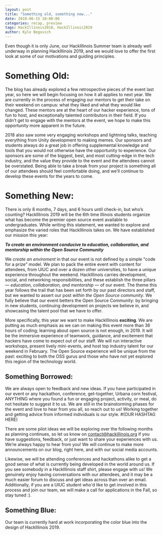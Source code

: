 ```yaml
---
layout: post
title: "Something old, something new..."
date: 2018-06-15 10:00:00
categories: recap, preview
tags: HackIllinois2018, HackIllinois2019
author: Kyle Begovich
---
```


Even though it is only June, our HackIllinois Summer team is already well underway in planning HackIllinois 2019, and we would love to offer the first look at some of our motivations and guiding principles.


# Something Old:

The blog has already explored a few retrospective pieces of the event last year, so here we will begin focusing on how it all applies to next year. We are currently in the process of engaging our mentors to get their take on their weekend on campus: what they liked and what they would like changed. These mentors are at the heart of our hacker experience, tons of fun to host, and exceptionally talented contributors in their field. If you didn’t get to engage with the mentors at the event, we hope to make this opportunity more apparent in the future.

2018 also saw some very engaging workshops and lightning talks, teaching everything from Unity development to making memes. Our sponsors and students always do a great job in offering supplemental knowledge and tools that you would not otherwise have the opportunity to experience. Our sponsors are some of the biggest, best, and most cutting-edge in the tech industry, and the value they provide to the event and the attendees cannot be overstated. Being able to take a break from your project is something all of our attendees should feel comfortable doing, and we’ll continue to develop these events for the years to come.


# Something New:

There is only 8 months, 7 days, and 6 hours until check-in, but who’s counting? HackIllinois 2019 will be the 6th time Illinois students organize what has become the premier open source event available to undergraduates. While writing this statement, we wanted to explore and emphasize the varied roles that HackIllinois takes on. We have established our mission this year:

**_To create an environment conducive to education, collaboration, and mentorship within the Open Source Community_**

We _create an enviroment_  in that our event is not defined by a simple "code for a prize" model. We plan to pack the entire event with content for attendees, from UIUC and over a dozen other universities, to have a unique experience throughout the weekend. HackIllinois carries development, social, and networking responsibilities, and these establish the three pillars —  _education, collaboration, and mentorship_ — of our event. The theme this year follows the trail that has been set forth by our past directors and staff, but we wanted to assert our post _within the Open Source community_. We fully believe that our event betters the Open Source Community: by bringing in new students, continuing development on projects we believe in, and showcasing the talent pool that we have to offer.

More specifically, this year we want to make HackIllinois **exciting**. We are putting as much emphasis as we can on making this event more than 36 hours of coding; learning about open source is not enough, in 2019. It will be the immersive experience of teamwork, guidance, and excitement that hackers have come to expect out of our staff. We will run interactive workshops, present lively mini-events, and host top industry talent for our weekend in February. The Open Source experience will be unique from the past: exciting to both the OSS gurus and those who have not yet explored this region of the technology world.


## Something Borrowed:

We are always open to feedback and new ideas. If you have participated in our event or any hackathon, conference, get-together, Urbana corn festival, ANYTHING where you found a fun or engaging project, activity, or meal, do not hesitate to suggest it to us. We are still in the brainstorming phases for the event and love to hear from you all, so reach out to us! Working together and getting advice from informed individuals is our style. #(OUR HASHTAG HERE)

There are some pilot ideas we will be exploring over the following months as planning continues, so let us know on contact@hackillinois.org if you have suggestions, feedback, or just want to share your experiences with us. We’re always happy to hear from you! We will continue to make more announcements on our blog, right here, and with our social media accounts.

Likewise, we will be attending conferences and hackathons alike to get a good sense of what is currently being developed in the world around us. If you see somebody in a HackIllinois staff shirt, please engage with us! We genuinely enjoy having conversations with our attendees, and it may be a much easier forum to discuss and get ideas across than over an email. Additionally, if you are a UIUC student who'd like to get involved in this process and join our team, we will make a call for applications in the Fall, so stay tuned :).

## Something Blue:

Our team is currently hard at work incorporating the color blue into the design of HackIllinois 2019.

